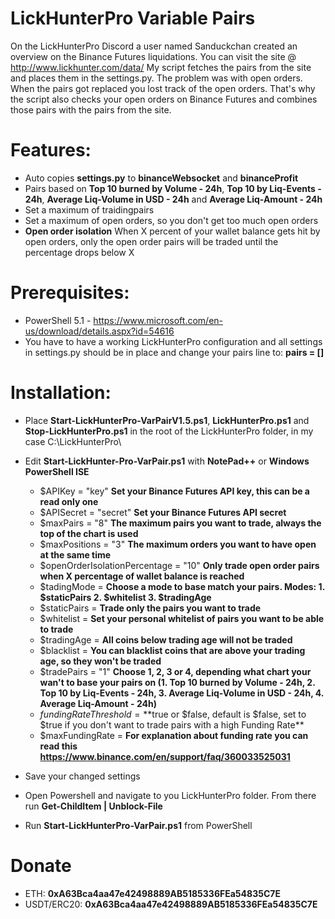 # LickHunterPro Variable Pairs

On the LickHunterPro Discord a user named Sanduckchan created an overview on the Binance Futures liquidations. You can visit the site @ http://www.lickhunter.com/data/
My script fetches the pairs from the site and places them in the settings.py. The problem was with open orders. When the pairs got replaced you lost track of the open orders. That's why the script also checks your open orders on Binance Futures and combines those pairs with the pairs from the site.

# Features:
- Auto copies **settings.py** to **binanceWebsocket** and **binanceProfit**
- Pairs based on **Top 10 burned by Volume - 24h**, **Top 10 by Liq-Events - 24h**, **Average Liq-Volume in USD - 24h** and **Average Liq-Amount - 24h**
- Set a maximum of traidingpairs
- Set a maximum of open orders, so you don't get too much open orders
- **Open order isolation** When X percent of your wallet balance gets hit by open orders, only the open order pairs will be traded until the percentage drops below X

# Prerequisites:
- PowerShell 5.1 - https://www.microsoft.com/en-us/download/details.aspx?id=54616
- You have to have a working LickHunterPro configuration and all settings in settings.py should be in place and change your pairs line to: **pairs = []**

# Installation:
- Place **Start-LickHunterPro-VarPairV1.5.ps1**, **LickHunterPro.ps1** and **Stop-LickHunterPro.ps1** in the root of the LickHunterPro folder, in my case C:\LickHunterPro\
- Edit **Start-LickHunter-Pro-VarPair.ps1** with **NotePad++** or **Windows PowerShell ISE**
  - $APIKey = "key" **Set your Binance Futures API key, this can be a read only one**
  - $APISecret = "secret" **Set your Binance Futures API secret**
  - $maxPairs = "8" **The maximum pairs you want to trade, always the top of the chart is used**
  - $maxPositions = "3" **The maximum orders you want to have open at the same time**
  - $openOrderIsolationPercentage = "10" **Only trade open order pairs when X percentage of wallet balance is reached**
  - $tadingMode = **Choose a mode to base match your pairs. Modes: 1. $staticPairs 2. $whitelist 3. $tradingAge**
  - $staticPairs = **Trade only the pairs you want to trade**
  - $whitelist = **Set your personal whitelist of pairs you want to be able to trade**
  - $tradingAge = **All coins below trading age will not be traded**
  - $blacklist = **You can blacklist coins that are above your trading age, so they won't be traded**
  - $tradePairs = "1" **Choose 1, 2, 3 or 4, depending what chart your wan't to base your pairs on (1. Top 10 burned by Volume - 24h, 2. Top 10 by Liq-Events - 24h, 3. Average Liq-Volume in USD - 24h, 4. Average Liq-Amount - 24h)**
  - $fundingRateThreshold = **$true or $false, default is $false, set to $true if you don't want to trade pairs with a high Funding Rate**
  - $maxFundingRate = **For explanation about funding rate you can read this https://www.binance.com/en/support/faq/360033525031**  

- Save your changed settings
- Open Powershell and navigate to you LickHunterPro folder. From there run **Get-ChildItem | Unblock-File**
- Run **Start-LickHunterPro-VarPair.ps1** from PowerShell

# Donate
- ETH: **0xA63Bca4aa47e42498889AB5185336FEa54835C7E**
- USDT/ERC20: **0xA63Bca4aa47e42498889AB5185336FEa54835C7E**
